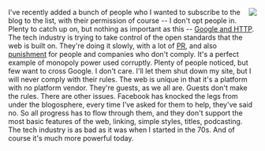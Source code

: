 <img src="http://scripting.com/images/2017/09/24/monopolyDude.png" border="0" align="right">I've recently added a bunch of people who I wanted to subscribe to the blog to the list, with their permission of course -- I don't opt people in. Plenty to catch up on, but nothing as important as this -- <a href="http://this.how/googleAndHttp/">Google and HTTP</a>. The tech industry is trying to take control of the open standards that the web is built on. They're doing it slowly, with a lot of <a href="https://www.eff.org/https-everywhere/faq">PR</a>, and also <a href="https://webmasters.googleblog.com/2014/08/https-as-ranking-signal.html">punishment</a> for people and companies who don't comply. It's a perfect example of monopoly power used corruptly. Plenty of people noticed, but few want to cross Google. I don't care. I'll let them shut down my site, but I will never comply with their rules. The web is unique in that it's a platform with no platform vendor. They're guests, as we all are. Guests don't make the rules. There are other issues. Facebook has knocked the legs from under the blogosphere, every time I've asked for them to help, they've said no. So all progress has to flow through them, and they don't support the most basic features of the web, linking, simple styles, titles, podcasting. The tech industry is as bad as it was when I started in the 70s. And of course it's much more powerful today.
